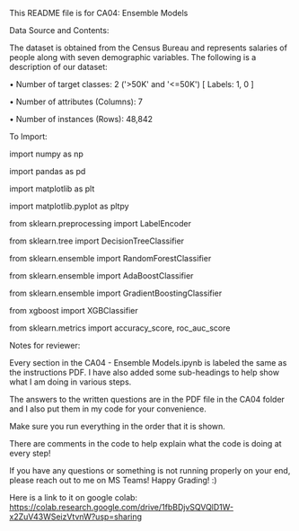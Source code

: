 This README file is for CA04: Ensemble Models

Data Source and Contents:

The dataset is obtained from the Census Bureau and represents salaries of people along with seven demographic variables. The following is a description of our dataset:

•	Number of target classes: 2 ('>50K' and '<=50K') [ Labels: 1, 0 ]

•	Number of attributes (Columns): 7

•	Number of instances (Rows): 48,842



To Import:

import numpy as np

import pandas as pd

import matplotlib as plt

import matplotlib.pyplot as pltpy

from sklearn.preprocessing import LabelEncoder

from sklearn.tree import DecisionTreeClassifier

from sklearn.ensemble import RandomForestClassifier

from sklearn.ensemble import AdaBoostClassifier

from sklearn.ensemble import GradientBoostingClassifier

from xgboost import XGBClassifier

from sklearn.metrics import accuracy_score, roc_auc_score



Notes for reviewer:

Every section in the CA04 - Ensemble Models.ipynb is labeled the same as the instructions PDF. I have also added some sub-headings to help show what I am doing in various steps. 

The answers to the written questions are in the PDF file in the CA04 folder and I also put them in my code for your convenience. 

Make sure you run everything in the order that it is shown. 

There are comments in the code to help explain what the code is doing at every step!

If you have any questions or something is not running properly on your end, please reach out to me on MS Teams! Happy Grading! :)



Here is a link to it on google colab: https://colab.research.google.com/drive/1fbBDjvSQVQlD1W-x2ZuV43WSeizVtvnW?usp=sharing
